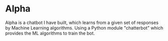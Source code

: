 # Alpha
Alpha is a chatbot I have built, which learns from a given set of responses by Machine Learning algorithms. Using a Python module "chatterbot" which provides the ML algorithms to train the bot.
